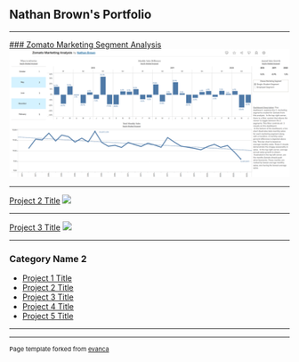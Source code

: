 ## Nathan Brown's Portfolio

---

[### Zomato Marketing Segment Analysis](https://github.com/nbrown5071/Data_projects_TripleTen/blob/main/Final_Project/ZomatoREADME.md)
[<img src="images/Zomato Marketing Segment Dashboard.png?raw=true"/>](https://github.com/nbrown5071/Data_projects_TripleTen/blob/main/Final_Project/ZomatoREADME.md)

---
[Project 2 Title](/pdf/sample_presentation.pdf)
<img src="images/dummy_thumbnail.jpg?raw=true"/>

---
[Project 3 Title](http://example.com/)
<img src="images/dummy_thumbnail.jpg?raw=true"/>

---

### Category Name 2

- [Project 1 Title](http://example.com/)
- [Project 2 Title](http://example.com/)
- [Project 3 Title](http://example.com/)
- [Project 4 Title](http://example.com/)
- [Project 5 Title](http://example.com/)

---




---
<p style="font-size:11px">Page template forked from <a href="https://github.com/evanca/quick-portfolio">evanca</a></p>
<!-- Remove above link if you don't want to attibute -->
